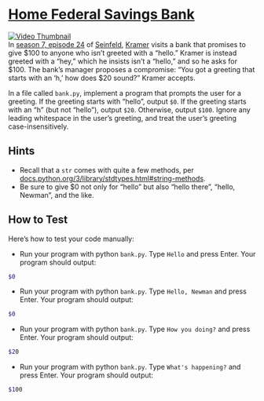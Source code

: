 # [Home Federal Savings Bank](https://github.com/LaoLuoi/CS50-Python/tree/main/CS50-W1/ProblemSet1/HFSbank)

[![Video Thumbnail](https://img.youtube.com/vi/IN6cJ_wGmsk/hqdefault.jpg)](https://www.youtube.com/watch?v=IN6cJ_wGmsk)  
In [season 7, episode 24](https://en.wikipedia.org/wiki/The_Invitations) of [Seinfeld](https://en.wikipedia.org/wiki/Seinfeld), [Kramer](https://en.wikipedia.org/wiki/Cosmo_Kramer) visits a bank that promises to give $100 to anyone who isn’t greeted with a “hello.” Kramer is instead greeted with a “hey,” which he insists isn’t a “hello,” and so he asks for $100. The bank’s manager proposes a compromise: “You got a greeting that starts with an ‘h,’ how does $20 sound?” Kramer accepts.

In a file called `bank.py`, implement a program that prompts the user for a greeting. If the greeting starts with “hello”, output `$0`. If the greeting starts with an “h” (but not “hello”), output `$20`. Otherwise, output `$100`. Ignore any leading whitespace in the user’s greeting, and treat the user’s greeting case-insensitively.

## Hints

- Recall that a `str` comes with quite a few methods, per [docs.python.org/3/library/stdtypes.html#string-methods](https://docs.python.org/3/library/stdtypes.html#string-methods).
- Be sure to give $0 not only for “hello” but also “hello there”, “hello, Newman”, and the like.

## How to Test

Here’s how to test your code manually:

- Run your program with python `bank.py`. Type `Hello` and press Enter. Your program should output:
```bash
$0
```

- Run your program with python `bank.py`. Type `Hello, Newman` and press Enter. Your program should output:
```bash
$0
```
- Run your program with python `bank.py`. Type `How you doing?` and press Enter. Your program should output:
```bash
$20
```
- Run your program with python `bank.py`. Type `What's happening?` and press Enter. Your program should output:
```bash
$100
```

